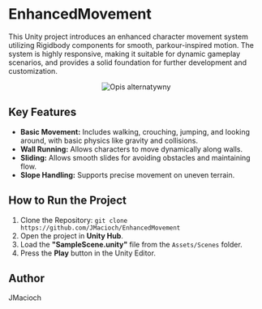# EnhancedMovement
This Unity project introduces an enhanced character movement system utilizing Rigidbody components for smooth, parkour-inspired motion. The system is highly responsive, making it suitable for dynamic gameplay scenarios, and provides a solid foundation for further development and customization.
<p align="center">
  <img src="./gif/emgif.gif" alt="Opis alternatywny">
</p>

## Key Features
- **Basic Movement:** Includes walking, crouching, jumping, and looking around, with basic physics like gravity and collisions.
- **Wall Running:** Allows characters to move dynamically along walls.
- **Sliding:** Allows smooth slides for avoiding obstacles and maintaining flow. 
- **Slope Handling:** Supports precise movement on uneven terrain.
## How to Run the Project
1. Clone the Repository:
`git clone https://github.com/JMacioch/EnhancedMovement`
2. Open the project in **Unity Hub**.
3. Load the **"SampleScene.unity"** file from the `Assets/Scenes` folder.
4. Press the **Play** button in the Unity Editor.

## Author
JMacioch
